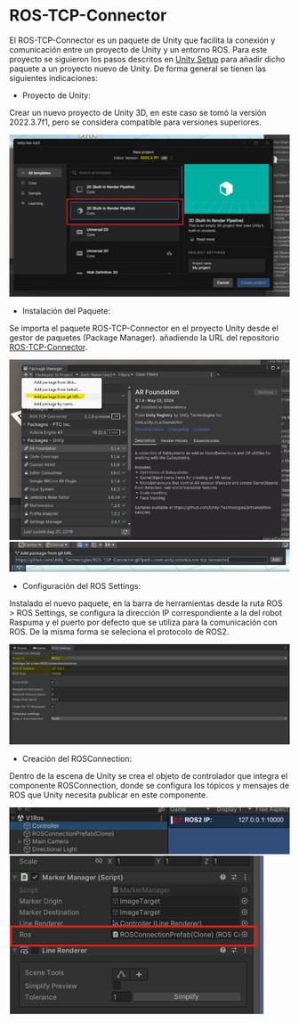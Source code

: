 # ROS-TCP-Connector

El ROS-TCP-Connector es un paquete de Unity que facilita la conexión y comunicación entre un proyecto de Unity y un entorno ROS. Para este proyecto se siguieron los pasos descritos en [Unity Setup](https://github.com/Unity-Technologies/Unity-Robotics-Hub/blob/main/tutorials/ros_unity_integration/setup.md) para añadir dicho paquete a un proyecto nuevo de Unity. De forma general se tienen las siguientes indicaciones:

- Proyecto de Unity:

Crear un nuevo proyecto de Unity 3D, en este caso se tomó la versión 2022.3.7f1, pero se considera compatible para versiones superiores.

![UnityProyecto](/RobóticaMóvil/Programas/Raspuma/RaspumaUnityAR-ROS/Images/UnityProyecto.png)

- Instalación del Paquete:

Se importa el paquete ROS-TCP-Connector en el proyecto Unity desde el gestor de paquetes (Package Manager). añadiendo la URL del repositorio [ROS-TCP-Connector](https://github.com/Unity-Technologies/ROS-TCP-Connector.git?path=/com.unity.robotics.ros-tcp-connector).

![UnityProyecto](/RobóticaMóvil/Programas/Raspuma/RaspumaUnityAR-ROS/Images/URL.png)
![UnityProyecto](/RobóticaMóvil/Programas/Raspuma/RaspumaUnityAR-ROS/Images/URL2.png)

- Configuración del ROS Settings:

Instalado el nuevo paquete, en la barra de herramientas desde la ruta ROS > ROS Settings, se configura la dirección IP correspondiente a la del robot Raspuma y el puerto por defecto que se utiliza para la comunicación con ROS. De la misma forma se seleciona el protocolo de ROS2.

![UnityProyecto](/RobóticaMóvil/Programas/Raspuma/RaspumaUnityAR-ROS/Images/Protocolo.png)

- Creación del ROSConnection:

Dentro de la escena de Unity se crea el objeto de controlador que integra el componente ROSConnection, donde se configura los tópicos y mensajes de ROS que Unity necesita publicar en este componente.

![UnityProyecto](/RobóticaMóvil/Programas/Raspuma/RaspumaUnityAR-ROS/Images/Controller.png)
![UnityProyecto](/RobóticaMóvil/Programas/Raspuma/RaspumaUnityAR-ROS/Images/Controller2.png)
